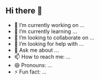 ## Hi there 👋
- 🔭 I’m currently working on ...
- 🌱 I’m currently learning ...
- 👯 I’m looking to collaborate on ...
- 🤔 I’m looking for help with ...
- 💬 Ask me about ...
- 📫 How to reach me: ...
- 😄 Pronouns: ...
- ⚡ Fun fact: ...
<!--
**hamza2003adel/hamza2003adel** is a ✨ _special_ ✨ repository because its `README.md` (this file) appears on your GitHub profile.

Here are some ideas to get you started:


-->
